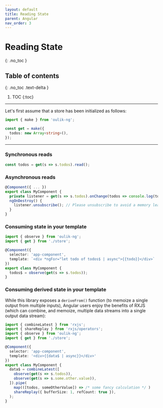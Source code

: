 ```yaml
---
layout: default
title: Reading State
parent: Angular
nav_order: 3
---
```


# Reading State
{: .no_toc }

## Table of contents
{: .no_toc .text-delta }

1. TOC
{:toc}

---



Let's first assume that a store has been initialized as follows:
```ts
import { make } from 'oulik-ng';

const get = make({
  todos: new Array<string>(),
}); 
```
---

### **Synchronous** reads
```ts
const todos = get(s => s.todos).read();
```

### **Asynchronous** reads
```ts
@Component({ ... })
export class MyComponent {
  private listener = get(s => s.todos).onChange(todos => console.log(todos));
  ngOnDestroy() {
    listener.unsubscribe(); // Please unsubscribe to avoid a memory leak
  }
}
```  

### **Consuming state** in your template
```ts
import { observe } from 'oulik-ng';
import { get } from './store';

@Component({
  selector: 'app-component',
  template: `<div *ngFor="let todo of todos$ | async">{{todo}}</div>`
})
export class MyComponent {
  todos$ = observe(get(s => s.todos));
}
```

### **Consuming derived state** in your template

While this library exposes a `deriveFrom()` function (to memoize a single output from multiple inputs), Angular users enjoy the benefits of RXJS (which can combine, and memoize, multiple data streams into a single output data stream):

```ts
import { combineLatest } from 'rxjs';
import { shareReplay } from 'rxjs/operators';
import { observe } from 'oulik-ng';
import { get } from './store';

@Component({
  selector: 'app-component',
  template: '<div>{{data$ | async}}</div>'
})
export class MyComponent {
  data$ = combineLatest([
    observe(get(s => s.todos)),
    observe(get(s => s.some.other.value)),
  ]).pipe(
    map(([todos, someOtherValue]) => /* some fancy calculation */ )
    shareReplay({ bufferSize: 1, refCount: true }),
  );
}
```
